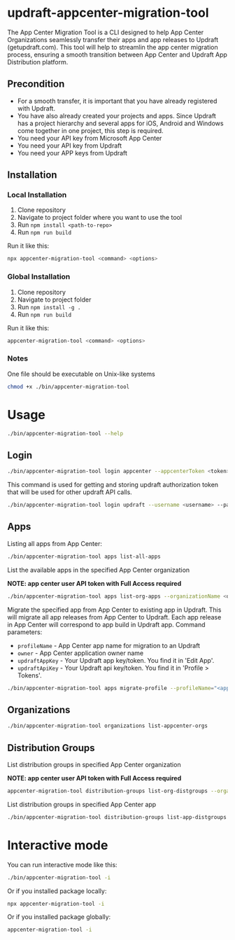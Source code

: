 # updraft-appcenter-migration-tool
The App Center Migration Tool is a CLI designed to help App Center Organizations seamlessly transfer their apps and app releases to Updraft (getupdraft.com). This tool will help to streamlin the app center migration process, ensuring a smooth transition between App Center and Updraft App Distribution platform.

## Precondition
- For a smooth transfer, it is important that you have already registered with Updraft.
- You have also already created your projects and apps. Since Updraft has a project hierarchy and several apps for iOS, Android and Windows come together in one project, this step is required.
- You need your API key from Microsoft App Center
- You need your API key from Updraft
- You need your APP keys from Updraft

## Installation


### Local Installation

1. Clone repository
2. Navigate to project folder where you want to use the tool
3. Run `npm install <path-to-repo>`
4. Run `npm run build`

Run it like this:
```bash
npx appcenter-migration-tool <command> <options> 
```

### Global Installation

1. Clone repository
2. Navigate to project folder
3. Run `npm install -g .`
4. Run `npm run build`

Run it like this:
```bash
appcenter-migration-tool <command> <options> 
```


### Notes

One file should be executable on Unix-like systems

```bash
chmod +x ./bin/appcenter-migration-tool
```

# Usage

```bash
./bin/appcenter-migration-tool --help
```

## Login

```bash
./bin/appcenter-migration-tool login appcenter --appcenterToken <token>
```

This command is used for getting and storing updraft authorization token that will be used for other updraft API calls.
```bash
./bin/appcenter-migration-tool login updraft --username <username> --password <password>
```

## Apps

Listing all apps from App Center:
```bash
./bin/appcenter-migration-tool apps list-all-apps
```

List the available apps in the specified App Center organization

**NOTE: app center user API token with Full Access required**
```bash
./bin/appcenter-migration-tool apps list-org-apps --organizationName <organization-name>
```

Migrate the specified app from App Center to existing app in Updraft. This will migrate all app releases from App Center
to Updraft. Each app release in App Center will correspond to app build in Updraft app. Command parameters:
- `profileName` - App Center app name for migration to an Updraft
- `owner` - App Center application owner name
- `updraftAppKey` - Your Updraft app key/token. You find it in 'Edit App'.
- `updraftApiKey` - Your Updraft api key/token. You find it in 'Profile > Tokens'.

```bash
./bin/appcenter-migration-tool apps migrate-profile --profileName="<app-name>" --owner="<owner-name>" --updraftAppKey="<app-key>" --updraftApiKey="<api-key>"
```

## Organizations

```bash
./bin/appcenter-migration-tool organizations list-appcenter-orgs
```

## Distribution Groups

List distribution groups in specified App Center organization

**NOTE: app center user API token with Full Access required**
```bash
appcenter-migration-tool distribution-groups list-org-distgroups --organizationName <organization-name>
```

List distribution groups in specified App Center app

```bash
./bin/appcenter-migration-tool distribution-groups list-app-distgroups --appName <app-name> --organizationName <organization-name>
```

# Interactive mode

You can run interactive mode like this:

```bash
./bin/appcenter-migration-tool -i
```

Or if you installed package locally:

```bash
npx appcenter-migration-tool -i
```

Or if you installed package globally:

```bash
appcenter-migration-tool -i
```
